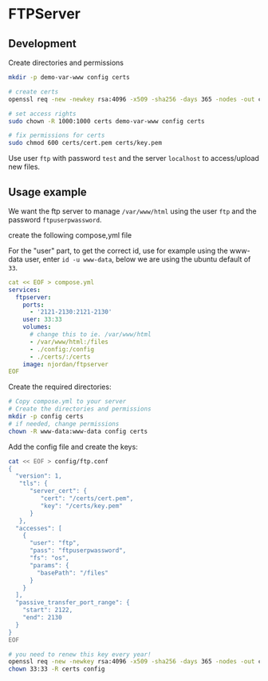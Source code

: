 # FTPServer

## Development

Create directories and permissions

```bash
mkdir -p demo-var-www config certs

# create certs
openssl req -new -newkey rsa:4096 -x509 -sha256 -days 365 -nodes -out certs/cert.pem -keyout certs/key.pem

# set access rights
sudo chown -R 1000:1000 certs demo-var-www config certs

# fix permissions for certs
sudo chmod 600 certs/cert.pem certs/key.pem
```

Use user `ftp` with password `test` and the server `localhost` to access/upload new files.

## Usage example

We want the ftp server to manage `/var/www/html` using the user `ftp` and the password `ftpuserpwassword`.

create the following compose,yml file

For the "user" part, to get the correct id, use for example using the www-data user, enter `id -u www-data`, below we are using the ubuntu default of `33`.

```yaml
cat << EOF > compose.yml
services:
  ftpserver:
    ports:
      - '2121-2130:2121-2130'
    user: 33:33
    volumes:
      # change this to ie. /var/www/html
      - /var/www/html:/files
      - ./config:/config
      - ./certs/:/certs
    image: njordan/ftpserver
EOF
```

Create the required directories:

```bash
# Copy compose.yml to your server
# Create the directories and permissions
mkdir -p config certs
# if needed, change permissions
chown -R www-data:www-data config certs 
```

Add the config file and create the keys:

```bash
cat << EOF > config/ftp.conf
{
  "version": 1,
   "tls": {
      "server_cert": {
         "cert": "/certs/cert.pem",
         "key": "/certs/key.pem"
      }
   },
  "accesses": [
    {
      "user": "ftp",
      "pass": "ftpuserpwassword",
      "fs": "os",
      "params": {
        "basePath": "/files"
      }
    }
  ],
  "passive_transfer_port_range": {
    "start": 2122,
    "end": 2130
  }
}
EOF

# you need to renew this key every year!
openssl req -new -newkey rsa:4096 -x509 -sha256 -days 365 -nodes -out certs/cert.pem -keyout certs/key.pem
chown 33:33 -R certs config

```